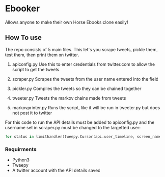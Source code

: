 # Ebooker
Allows anyone to make their own Horse Ebooks clone easily!

## How To use

The repo consists of 5 main files. This let's you scrape tweets, pickle them, test them, then print them on twitter.

1. apiconfig.py 
Use this to enter credentials from twitter.com to allow the script to get the tweets

2. scraper.py
Scrapes the tweets from the user name entered into the field

3. pickler.py
Compiles the tweets so they can be chained together

4. tweeter.py
Tweets the markov chains made from tweets

5. markovprinter.py
Runs the script, like it will be run in tweeter.py but does not post it to twitter

For this code to run the API details must be added to apiconfig.py and the username set in scraper.py must be changed to the targetted user:

```python
for status in limithandler(tweepy.Cursor(api.user_timeline, screen_name="#PutUsernameHere").items()):
```

### Requirments

+ Python3
+ Tweepy
+ A twitter account with the API details saved

